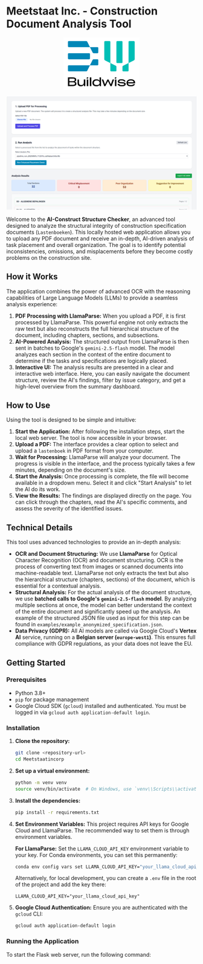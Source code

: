 # Meetstaat Inc. - Construction Document Analysis Tool

<p align="center">
  <img src="assets/BWlogo.png" alt="Buildwise Logo" width="200"/>
</p>

![Screenshot of the tool](assets/Screenshot%202025-08-29%20172735.png)

Welcome to the **AI-Construct Structure Checker**, an advanced tool designed to analyze the structural integrity of construction specification documents (`Lastenboeken`). This locally hosted web application allows you to upload any PDF document and receive an in-depth, AI-driven analysis of task placement and overall organization. The goal is to identify potential inconsistencies, omissions, and misplacements before they become costly problems on the construction site.

## How it Works

The application combines the power of advanced OCR with the reasoning capabilities of Large Language Models (LLMs) to provide a seamless analysis experience:

1.  **PDF Processing with LlamaParse:** When you upload a PDF, it is first processed by LlamaParse. This powerful engine not only extracts the raw text but also reconstructs the full hierarchical structure of the document, including chapters, sections, and subsections.
2.  **AI-Powered Analysis:** The structured output from LlamaParse is then sent in batches to Google's `gemini-2.5-flash` model. The model analyzes each section in the context of the entire document to determine if the tasks and specifications are logically placed.
3.  **Interactive UI:** The analysis results are presented in a clear and interactive web interface. Here, you can easily navigate the document structure, review the AI's findings, filter by issue category, and get a high-level overview from the summary dashboard.

## How to Use

Using the tool is designed to be simple and intuitive:

1.  **Start the Application:** After following the installation steps, start the local web server. The tool is now accessible in your browser.
2.  **Upload a PDF:** The interface provides a clear option to select and upload a `lastenboek` in PDF format from your computer.
3.  **Wait for Processing:** LlamaParse will analyze your document. The progress is visible in the interface, and the process typically takes a few minutes, depending on the document's size.
4.  **Start the Analysis:** Once processing is complete, the file will become available in a dropdown menu. Select it and click "Start Analysis" to let the AI do its work.
5.  **View the Results:** The findings are displayed directly on the page. You can click through the chapters, read the AI's specific comments, and assess the severity of the identified issues.

## Technical Details

This tool uses advanced technologies to provide an in-depth analysis:

-   **OCR and Document Structuring:** We use **LlamaParse** for Optical Character Recognition (OCR) and document structuring. OCR is the process of converting text from images or scanned documents into machine-readable text. LlamaParse not only extracts the text but also the hierarchical structure (chapters, sections) of the document, which is essential for a contextual analysis.
-   **Structural Analysis:** For the actual analysis of the document structure, we use **batched calls to Google's `gemini-2.5-flash` model**. By analyzing multiple sections at once, the model can better understand the context of the entire document and significantly speed up the analysis. An example of the structured JSON file used as input for this step can be found in `examples/example_anonymized_specification.json`.
-   **Data Privacy (GDPR):** All AI models are called via Google Cloud's **Vertex AI** service, running on a **Belgian server (`europe-west1`)**. This ensures full compliance with GDPR regulations, as your data does not leave the EU.

## Getting Started

### Prerequisites

-   Python 3.8+
-   `pip` for package management
-   Google Cloud SDK (`gcloud`) installed and authenticated. You must be logged in via `gcloud auth application-default login`.

### Installation

1.  **Clone the repository:**
    ```bash
    git clone <repository-url>
    cd Meetstaatincorp
    ```

2.  **Set up a virtual environment:**
    ```bash
    python -m venv venv
    source venv/bin/activate  # On Windows, use `venv\\Scripts\\activate`
    ```

3.  **Install the dependencies:**
    ```bash
    pip install -r requirements.txt
    ```

4.  **Set Environment Variables:**
    This project requires API keys for Google Cloud and LlamaParse. The recommended way to set them is through environment variables.

    **For LlamaParse:**
    Set the `LLAMA_CLOUD_API_KEY` environment variable to your key. For Conda environments, you can set this permanently:
    ```bash
    conda env config vars set LLAMA_CLOUD_API_KEY="your_llama_cloud_api_key"
    ```
    Alternatively, for local development, you can create a `.env` file in the root of the project and add the key there:
    ```
    LLAMA_CLOUD_API_KEY="your_llama_cloud_api_key"
    ```

5.  **Google Cloud Authentication:**
    Ensure you are authenticated with the `gcloud` CLI:
    ```bash
    gcloud auth application-default login
    ```

### Running the Application

To start the Flask web server, run the following command:

```